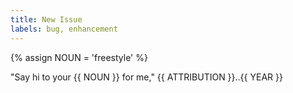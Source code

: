 ```yaml
---
title: New Issue
labels: bug, enhancement
---
```

<!--#
NOUN=mother
ATTRIBUTION=Mark Wahlberg
$-->
{% assign NOUN = 'freestyle' %}

"Say hi to your {{ NOUN }} for me," {{ ATTRIBUTION }}..{{ YEAR }}

